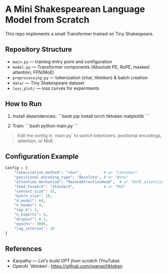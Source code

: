 # A Mini Shakespearean Language Model from Scratch

This repo implements a small Transformer trained on Tiny Shakespeare.  

## Repository Structure

- `main.py` — training entry point and configuration
- `model.py` — Transformer components (Absolute PE, RoPE, masked attention, FFN/MoE)
- `preprocessing.py` — tokenization (char, tiktoken) & batch creation
- `data/` — Tiny Shakespeare dataset
- `loss_plot/` — loss curves for experiments

## How to Run

1. Install dependencies:
   \`\`\`bash
   pip install torch tiktoken matplotlib
   \`\`\`

2. Train:
   \`\`\`bash
   python main.py
   \`\`\`

> Edit the config in \`main.py\` to switch tokenizers, positional encodings, attention, or MoE.

## Configuration Example

```python
Config = {
    "tokenization_method": "char",          # or "tiktoken"
    "positional_encoding_type": "Absolute", # or "None"
    "attention_mechanism": "MaskedAttentionHead",  # or "RoPE_attention"
    "feed_forward": "standard",             # or "MoE"
    "context_size": 32,
    "batch_size": 16,
    "d_model": 64,
    "n_heads": 4,
    "top_k": 2,
    "n_experts": 4,
    "dropout": 0.1,
    "epochs": 3000,
    "log_interval": 20
}

```
## References

- Karpathy — *Let's build GPT from scratch* (YouTube)  
- OpenAI \`tiktoken\`: https://github.com/openai/tiktoken
